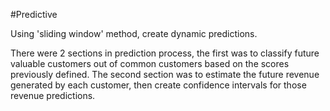 #Predictive

Using 'sliding window' method, create dynamic predictions.

There were 2 sections in prediction process, the first was to classify future valuable customers out of common customers based on the scores previously defined. The second section was to estimate the future revenue generated by each customer, then create confidence intervals for those revenue predictions. 

